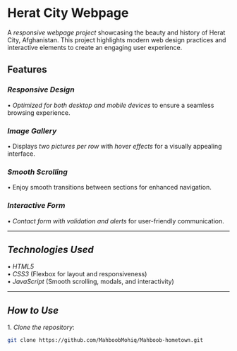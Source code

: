 # Herat City Webpage

A *responsive webpage project* showcasing the beauty and history of Herat City, Afghanistan. This project highlights modern web design practices and interactive elements to create an engaging user experience.

## Features

### *Responsive Design*
•⁠  ⁠*Optimized for both desktop and mobile devices* to ensure a seamless browsing experience.

### *Image Gallery*
•⁠  ⁠Displays *two pictures per row* with *hover effects* for a visually appealing interface.

### *Smooth Scrolling*
•⁠  ⁠Enjoy smooth transitions between sections for enhanced navigation.

### *Interactive Form*
•⁠  ⁠*Contact form with validation and alerts* for user-friendly communication.

---

## *Technologies Used*
•⁠  ⁠*HTML5*  
•⁠  ⁠*CSS3* (Flexbox for layout and responsiveness)  
•⁠  ⁠*JavaScript* (Smooth scrolling, modals, and interactivity)  

---

## *How to Use*

1.⁠ ⁠*Clone the repository*:  
   ```bash
   git clone https://github.com/MahboobMohiq/Mahboob-hometown.git
